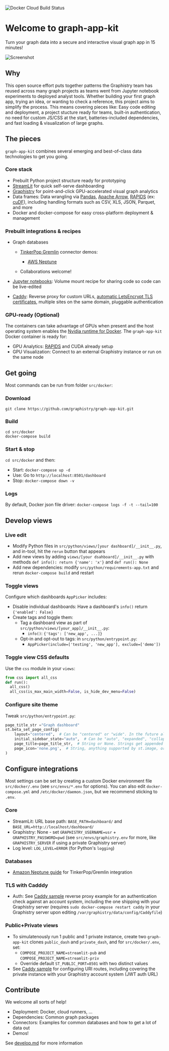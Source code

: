 ![Docker Cloud Build Status](https://img.shields.io/docker/cloud/build/graphistry/graph-app-kit-st)

# Welcome to graph-app-kit

Turn your graph data into a secure and interactive visual graph app in 15 minutes! 


![Screenshot](https://user-images.githubusercontent.com/4249447/92298596-8e518600-eeff-11ea-8276-069281a4af93.png)

## Why

This open source effort puts together patterns the Graphistry team has reused across many graph projects as teams went from Jupyter notebook experiments to deployed analyst tools. Whether building your first graph app, trying an idea,  or wanting to check a reference, this project aims to simplify the process. This means covering pieces like: Easy code editing and deployment, a project stucture ready for teams, built-in authentication, no need for custom JS/CSS at the start, batteries-included dependencies, and fast loading & visualization of large graphs.

## The pieces

`graph-app-kit` combines several emerging and best-of-class data technologies to get you going.

### Core stack

* Prebuilt Python project structure ready for prototyping
* [StreamLit](https://www.streamlit.io/) for quick self-serve dashboarding
* [Graphistry](https://www.graphistry.com/get-started) for point-and-click GPU-accelerated visual graph analytics
* Data frames: Data wrangling via [Pandas](https://pandas.pydata.org/), [Apache Arrow](https://arrow.apache.org/), [RAPIDS](https://rapids.ai/) (ex: [cuDF](https://github.com/rapidsai/cudf)), including handling formats such as CSV, XLS, JSON, Parquet, and more
* Docker and docker-compose for easy cross-platform deployment & management

### Prebuilt integrations & recipes

* Graph databases
  
  * [TinkerPop Gremlin](https://tinkerpop.apache.org/) connector demos:
    * [AWS Neptune](https://aws.amazon.com/neptune/)

  * Collaborations welcome!

* [Jupyter notebooks](https://jupyter.org/): Volume mount recipe for sharing code so code can be live-edited

* [Caddy](https://caddyserver.com/): Reverse proxy for custom URLs, [automatic LetsEncrypt TLS certificates](http://letsencrypt.org/), multiple sites on the same domain, pluggable authentication

### GPU-ready (Optional)

The containers can take advantage of GPUs when present and the host operating system enables the [Nvidia runtime for Docker](https://github.com/NVIDIA/nvidia-docker). The `graph-app-kit` Docker container is ready for:

* GPU Analytics:  [RAPIDS](https://www.rapids.ai) and CUDA already setup
* GPU Visualization: Connect to an external Graphistry instance or run on the same node


## Get going

Most commands can be run from folder `src/docker`:

### Download

```
git clone https://github.com/graphistry/graph-app-kit.git
```

### Build

```
cd src/docker
docker-compose build
```

### Start & stop


`cd src/docker` and then:

* Start: `docker-compose up -d`
* Use: Go to `http://localhost:8501/dashboard`
* Stop: `docker-compose down -v`

### Logs

By default, Docker json file driver: `docker-compose logs -f -t --tail=100`

## Develop views

### Live edit

* Modify Python files in `src/python/views/[your dashboard]/__init__.py`, and in-tool, hit the `rerun` button that appears
* Add new views by adding `views/[your dsahboard]/__init__.py` with methods `def info(): return {'name': 'x'}` and `def run(): None`
* Add new dependencies: modify `src/python/requirements-app.txt` and rerun `docker-compose build` and restart

### Toggle views

Configure which dashboards `AppPicker` includes:

* Disable individual dashboards: Have a dashboard's `info()` return `{'enabled': False}`
* Create tags and toggle them: 
  * Tag a dashboard view as part of `src/python/views/[your_app]/__init__.py`:
     * `info()`: `{'tags': ['new_app', ...]}`
  * Opt-in and opt-out to tags: in `src/python/entrypoint.py`:
    * `AppPicker(include=['testing', 'new_app'], exclude=['demo'])`

### Toggle view CSS defaults
Use the `css` module in your `views`:

```python
from css import all_css
def run():
  all_css()
  all_css(is_max_main_width=False, is_hide_dev_menu=False)
```

### Configure site theme
Tweak `src/python/entrypoint.py`:

```python
page_title_str ="Graph dashboard"
st.beta_set_page_config(
	layout="centered",  # Can be "centered" or "wide". In the future also "dashboard", etc.
	initial_sidebar_state="auto",  # Can be "auto", "expanded", "collapsed"
	page_title=page_title_str,  # String or None. Strings get appended with "• Streamlit". 
	page_icon='none.png',  # String, anything supported by st.image, or None.
)
```

## Configure integrations

Most settings can be set by creating a custom Docker environment file `src/docker/.env` (see `src/envs/*.env` for options). You can also edit `docker-compose.yml` and `/etc/docker/daemon.json`, but we recommend sticking to `.env`.

### Core

* StreamLit: URL base path: `BASE_PATH=dashboard/` and `BASE_URL=http://localhost/dashboard/`
* Graphistry: None - set `GRAPHISTRY_USERNAME=usr` + `GRAPHISTRY_PASSWORD=pwd` (see `src/envs/graphistry.env` for more, like `GRAPHISTRY_SERVER` if using a private Graphistry server)
* Log level: `LOG_LEVEL=ERROR` (for Python's `logging`)

### Databases

* [Amazon Neptune guide](docs/neptune.md) for TinkerPop/Gremlin integration

### TLS with Cadddy

* Auth: See [Caddy sample](src/caddy/Caddyfile) reverse proxy example for an authentication check against an account system, including the one shipping with your Graphistry server (requires `sudo docker-compose restart caddy` in your Graphistry server upon editing `/var/graphistry/data/config/Caddyfile`)

### Public+Private views
* To simulatenously run 1 public and 1 private instance, create two `graph-app-kit` clones `public_dash` and `private_dash`, and for `src/docker/.env`, set:
  * `COMPOSE_PROJECT_NAME=streamlit-pub` and `COMPOSE_PROJECT_NAME=streamlit-priv`
  * Override default `ST_PUBLIC_PORT=8501` with two distinct values
* See [Caddy sample](src/caddy/Caddyfile) for configuring URI routes, including covering the private instance with your Graphistry account system (JWT auth URL)

## Contribute

We welcome all sorts of help!

* Deployment: Docker, cloud runners, ...
* Dependencies: Common graph packages
* Connectors: Examples for common databases and how to get a lot of data out
* Demos!

See [develop.md](develop.md) for more information
